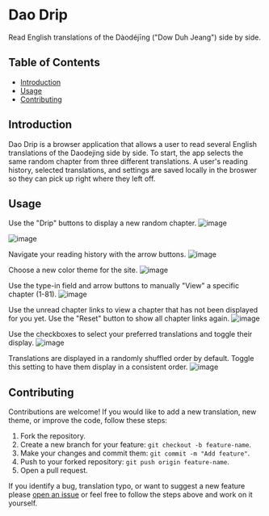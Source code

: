 # Dao Drip

Read English translations of the Dàodéjīng ("Dow Duh Jeang") side by side.

## Table of Contents

- [Introduction](#introduction)
- [Usage](#usage)
- [Contributing](#contributing)

## Introduction

Dao Drip is a browser application that allows a user to read several English translations of the Daodejing side by side. To start, the app selects the same random chapter from three different translations. A user's reading history, selected translations, and settings are saved locally in the broswer so they can pick up right where they left off.

## Usage

Use the "Drip" buttons to display a new random chapter.
![image](./img/readme/drip-button-1.png)

![image](./img/readme/drip-button-2.png)

Navigate your reading history with the arrow buttons.
![image](./img/readme/history.png)

Choose a new color theme for the site.
![image](./img/readme/theme-changer.png)

Use the type-in field and arrow buttons to manually "View" a specific chapter (1-81).
![image](./img/readme/view-chapter-button.png)

Use the unread chapter links to view a chapter that has not been displayed for you yet. Use the "Reset" button to show all chapter links again.
![image](./img/readme/unread-chapter-links.png)

Use the checkboxes to select your preferred translations and toggle their display.
![image](./img/readme/translation-selection.png)

Translations are displayed in a randomly shuffled order by default. Toggle this setting to have them display in a consistent order.
![image](./img/readme/shuffle-control.png)

## Contributing

Contributions are welcome! If you would like to add a new translation, new theme, or improve the code, follow these steps:

1. Fork the repository.
2. Create a new branch for your feature: `git checkout -b feature-name`.
3. Make your changes and commit them: `git commit -m "Add feature"`.
4. Push to your forked repository: `git push origin feature-name`.
5. Open a pull request.

If you identify a bug, translation typo, or want to suggest a new feature please [open an issue](https://github.com/ptrrdrck/daod.rip/issues/new) or feel free to follow the steps above and work on it yourself.
